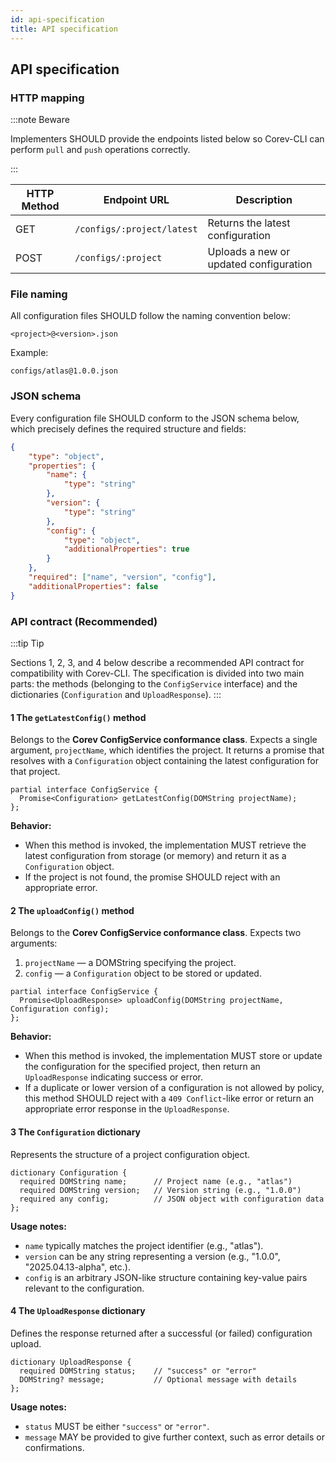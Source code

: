 ```yaml
---
id: api-specification
title: API specification
---
```


## API specification

### HTTP mapping
:::note Beware

Implementers SHOULD provide the endpoints listed below so Corev-CLI can perform `pull` and `push` operations correctly.

:::

| HTTP Method | Endpoint URL               | Description                            |
|-------------|----------------------------|----------------------------------------|
| GET         | `/configs/:project/latest` | Returns the latest configuration       |
| POST        | `/configs/:project`        | Uploads a new or updated configuration |

### File naming

All configuration files SHOULD follow the naming convention below:

```
<project>@<version>.json
```

Example:

```
configs/atlas@1.0.0.json
```

### JSON schema

Every configuration file SHOULD conform to the JSON schema below, which precisely defines the required structure and fields:

```json
{
	"type": "object",
	"properties": {
		"name": {
			"type": "string"
		},
		"version": {
			"type": "string"
		},
		"config": {
			"type": "object",
			"additionalProperties": true
		}
	},
	"required": ["name", "version", "config"],
	"additionalProperties": false
}
```

### API contract (Recommended)
:::tip Tip

Sections 1, 2, 3, and 4 below describe a recommended API contract for compatibility with Corev-CLI. The specification is divided into two main parts: the methods (belonging to the `ConfigService` interface) and the dictionaries (`Configuration` and `UploadResponse`).
:::

#### 1 The `getLatestConfig()` method

Belongs to the **Corev ConfigService conformance class**.
Expects a single argument, `projectName`, which identifies the project. It returns a promise that resolves with a `Configuration` object containing the latest configuration for that project.

```webidl
partial interface ConfigService {
  Promise<Configuration> getLatestConfig(DOMString projectName);
};
```

**Behavior:**
- When this method is invoked, the implementation MUST retrieve the latest configuration from storage (or memory) and return it as a `Configuration` object.
- If the project is not found, the promise SHOULD reject with an appropriate error.

#### 2 The `uploadConfig()` method

Belongs to the **Corev ConfigService conformance class**.
Expects two arguments:
1. `projectName` — a DOMString specifying the project.
2. `config` — a `Configuration` object to be stored or updated.

```webidl
partial interface ConfigService {
  Promise<UploadResponse> uploadConfig(DOMString projectName, Configuration config);
};
```

**Behavior:**
- When this method is invoked, the implementation MUST store or update the configuration for the specified project, then return an `UploadResponse` indicating success or error.
- If a duplicate or lower version of a configuration is not allowed by policy, this method SHOULD reject with a `409 Conflict`-like error or return an appropriate error response in the `UploadResponse`.

#### 3 The `Configuration` dictionary

Represents the structure of a project configuration object.

```webidl
dictionary Configuration {
  required DOMString name;      // Project name (e.g., "atlas")
  required DOMString version;   // Version string (e.g., "1.0.0")
  required any config;          // JSON object with configuration data
};
```

**Usage notes:**
- `name` typically matches the project identifier (e.g., "atlas").
- `version` can be any string representing a version (e.g., "1.0.0", "2025.04.13-alpha", etc.).
- `config` is an arbitrary JSON-like structure containing key-value pairs relevant to the configuration.

#### 4 The `UploadResponse` dictionary

Defines the response returned after a successful (or failed) configuration upload.

```webidl
dictionary UploadResponse {
  required DOMString status;    // "success" or "error"
  DOMString? message;           // Optional message with details
};
```

**Usage notes:**
- `status` MUST be either `"success"` or `"error"`.
- `message` MAY be provided to give further context, such as error details or confirmations.
